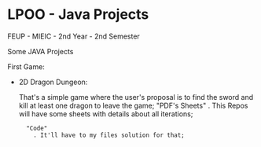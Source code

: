 LPOO - Java Projects
====================

FEUP - MIEIC - 2nd Year - 2nd Semester

Some JAVA Projects

First Game:
  - 2D Dragon Dungeon:
  
      <Summary>
        That's a simple game where the user's proposal is to find the sword and kill at least one dragon to leave the             game;

      <Aditional>
          "PDF's Sheets"
            . This Repos will have some sheets with details about all iterations;
            
          "Code"
            . It'll have to my files solution for that;
